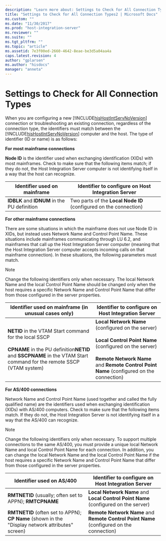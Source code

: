 ```yaml
---
description: "Learn more about: Settings to Check for All Connection Types"
title: "Settings to Check for All Connection Types2 | Microsoft Docs"
ms.custom: ""
ms.date: "11/30/2017"
ms.prod: "host-integration-server"
ms.reviewer: ""
ms.suite: ""
ms.tgt_pltfrm: ""
ms.topic: "article"
ms.assetid: 7e3f00ed-2660-4642-8eae-be3d5a04aa4a
caps.latest.revision: 4
author: "gplarsen"
ms.author: "hisdocs"
manager: "anneta"
---
```

# Settings to Check for All Connection Types
When you are configuring a new [!INCLUDE[hisHostIntServNoVersion](../includes/hishostintservnoversion-md.md)] connection or troubleshooting an existing connection, regardless of the connection type, the identifiers must match between the [!INCLUDE[hisHostIntServNoVersion](../includes/hishostintservnoversion-md.md)] computer and the host. The type of identifier (ID or name) is as follows:  
  
 **For most mainframe connections**  
  
 **Node ID** is the identifier used when exchanging identification (XIDs) with most mainframes. Check to make sure that the following items match; if they do not, the Host Integration Server computer is not identifying itself in a way that the host can recognize.  
  
|Identifier used on mainframe|Identifier to configure on Host Integration Server|  
|----------------------------------|--------------------------------------------------------|  
|**IDBLK** and **IDNUM** in the PU definition|Two parts of the **Local Node ID** (configured on the connection)|  
  
 **For other mainframe connections**  
  
 There are some situations in which the mainframe does not use Node ID in XIDs, but instead uses Network Name and Control Point Name. These situations include mainframes communicating through LU 6.2, and mainframes that call up the Host Integration Server computer (meaning that the Host Integration Server computer accepts incoming calls on that mainframe connection). In these situations, the following parameters must match.  
  
> [!NOTE]
>  Change the following identifiers only when necessary. The local Network Name and the local Control Point Name should be changed only when the host requires a specific Network Name and Control Point Name that differ from those configured in the server properties.  
  
|Identifier used on mainframe (in unusual cases only)|Identifier to configure on Host Integration Server|  
|------------------------------------------------------------|--------------------------------------------------------|  
|**NETID** in the VTAM Start command for the local SSCP<br /><br /> **CPNAME** in the PU definition**NETID** and **SSCPNAME** in the VTAM Start command for the remote SSCP (VTAM system)|**Local Network Name** (configured on the server)<br /><br /> **Local Control Point Name** (configured on the server)<br /><br /> **Remote Network Name** and **Remote Control Point Name** (configured on the connection)|  
  
 **For AS/400 connections**  
  
 Network Name and Control Point Name (used together and called the fully qualified name) are the identifiers used when exchanging identification (XIDs) with AS/400 computers. Check to make sure that the following items match. If they do not, the Host Integration Server is not identifying itself in a way that the AS/400 can recognize.  
  
> [!NOTE]
>  Change the following identifiers only when necessary. To support multiple connections to the same AS/400, you must provide a unique local Network Name and local Control Point Name for each connection. In addition, you can change the local Network Name and the local Control Point Name if the host requires a specific Network Name and Control Point Name that differ from those configured in the server properties.  
  
|Identifier used on AS/400|Identifier to configure on Host Integration Server|  
|--------------------------------|--------------------------------------------------------|  
|**RMTNETID** (usually; often set to APPN); **RMTCPNAME**|**Local Network Name** and **Local Control Point Name** (configured on the server)|  
|**RMTNETID** (often set to APPN); **CP Name** (shown in the "Display network attributes" screen)|**Remote Network Name** and **Remote Control Point Name** (configured on the connection)|
